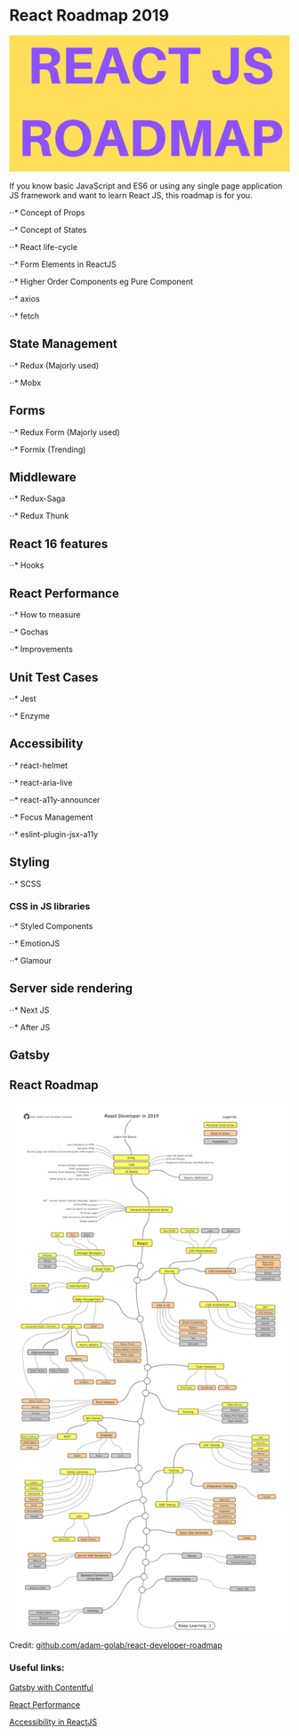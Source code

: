 # React Roadmap 2019
![alt text](https://github.com/balramsinghindia/reactjs-roadmap/blob/master/REACT%20ROADMAP%20(1)%20(1)%20(1).png?raw=true)

If you know basic JavaScript and ES6 or using any single page application JS framework and want to learn React JS, this roadmap is for you.


⋅⋅* Concept of Props

⋅⋅* Concept of States

⋅⋅* React life-cycle

⋅⋅* Form Elements in ReactJS

⋅⋅* Higher Order Components eg Pure Component

⋅⋅* axios

⋅⋅* fetch


## State Management
⋅⋅* Redux (Majorly used)

⋅⋅* Mobx


## Forms
⋅⋅* Redux Form (Majorly used)

⋅⋅* Formix (Trending)


## Middleware
⋅⋅* Redux-Saga

⋅⋅* Redux Thunk


## React 16 features
⋅⋅* Hooks


## React Performance
⋅⋅* How to measure

⋅⋅* Gochas

⋅⋅* Improvements


## Unit Test Cases
⋅⋅* Jest 

⋅⋅* Enzyme


## Accessibility
⋅⋅* react-helmet

⋅⋅* react-aria-live

⋅⋅* react-a11y-announcer

⋅⋅* Focus Management

⋅⋅* eslint-plugin-jsx-a11y


## Styling
⋅⋅* SCSS

### CSS in JS libraries

⋅⋅* Styled Components

⋅⋅* EmotionJS

⋅⋅* Glamour


## Server side rendering
⋅⋅* Next JS

⋅⋅* After JS


## Gatsby



## React Roadmap

![alt text](https://github.com/balramsinghindia/reactjs-roadmap/blob/master/roadmap.png?raw=true)
Credit: [github.com/adam-golab/react-developer-roadmap](github.com/adam-golab/react-developer-roadmap)



### Useful links:
[Gatsby with Contentful](https://slides.com/balramsingh/gatsby-with-contentful/#/)

[React Performance](https://slides.com/balramsingh/react-performace#/)

[Accessibility in ReactJS](https://github.com/balramsinghindia/creating-accessible-websites-in-react16)
